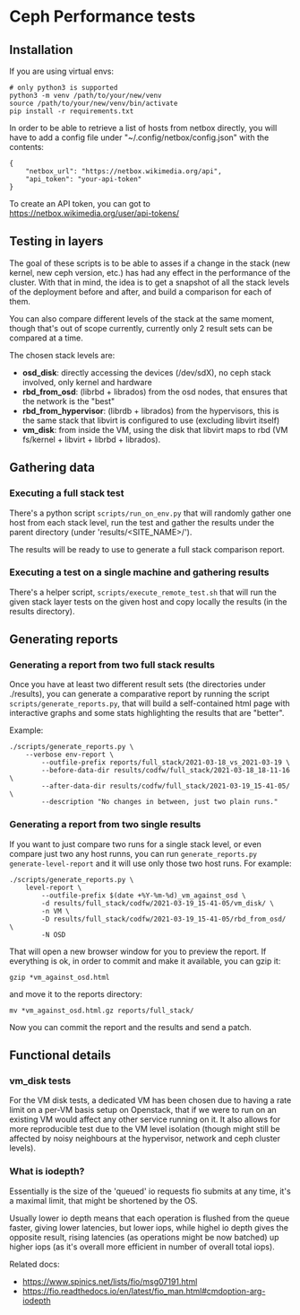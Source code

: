# Ceph Performance tests
## Installation

If you are using virtual envs:

    # only python3 is supported
    python3 -m venv /path/to/your/new/venv
    source /path/to/your/new/venv/bin/activate
    pip install -r requirements.txt

In order to be able to retrieve a list of hosts from netbox directly, you will have to add a config file under
"~/.config/netbox/config.json" with the contents:

    {
        "netbox_url": "https://netbox.wikimedia.org/api",
        "api_token": "your-api-token"
    }

To create an API token, you can got to https://netbox.wikimedia.org/user/api-tokens/

## Testing in layers

The goal of these scripts is to be able to asses if a change in the stack (new kernel, new ceph version, etc.) has had
any effect in the performance of the cluster.
With that in mind, the idea is to get a snapshot of all the stack levels of the deployment before and after, and build a
comparison for each of them.

You can also compare different levels of the stack at the same moment, though that's out of scope currently, currently
only 2 result sets can be compared at a time.

The chosen stack levels are:

* **osd_disk**: directly accessing the devices (/dev/sdX), no ceph stack involved, only kernel and hardware
* **rbd_from_osd**: (librbd + librados) from the osd nodes, that ensures that the network is the "best"
* **rbd_from_hypervisor**: (librdb + librados) from the hypervisors, this is the same stack that libvirt is configured
    to use (excluding libvirt itself)
* **vm_disk**: from inside the VM, using the disk that libvirt maps to rbd (VM fs/kernel + libvirt + librbd + librados).

## Gathering data
### Executing a full stack test

There's a python script `scripts/run_on_env.py` that will randomly gather one host from each stack level, run the test and
gather the results under the parent directory (under 'results/<SITE_NAME>/<DATETIME>').

The results will be ready to use to generate a full stack comparison report.

### Executing a test on a single machine and gathering results

There's a helper script, `scripts/execute_remote_test.sh` that will run the given stack layer tests on the given host and copy
locally the results (in the results directory).


## Generating reports
### Generating a report from two full stack results

Once you have at least two different result sets (the directories under ./results), you can generate a comparative
report by running the script `scripts/generate_reports.py`, that will build a self-contained html page with interactive graphs
and some stats highlighting the results that are "better".

Example:

    ./scripts/generate_reports.py \
        --verbose env-report \
            --outfile-prefix reports/full_stack/2021-03-18_vs_2021-03-19 \
            --before-data-dir results/codfw/full_stack/2021-03-18_18-11-16 \
            --after-data-dir results/codfw/full_stack/2021-03-19_15-41-05/ \
            --description "No changes in between, just two plain runs."



### Generating a report from two single results

If you want to just compare two runs for a single stack level, or even compare just two any host runns, you can run
`generate_reports.py generate-level-report` and it will use only those two host runs. For example:


    ./scripts/generate_reports.py \
        level-report \
            --outfile-prefix $(date +%Y-%m-%d)_vm_against_osd \
            -d results/full_stack/codfw/2021-03-19_15-41-05/vm_disk/ \
            -n VM \
            -D results/full_stack/codfw/2021-03-19_15-41-05/rbd_from_osd/ \
            -N OSD

That will open a new browser window for you to preview the report. If everything is ok, in order to commit and make it
available, you can gzip it:
```
gzip *vm_against_osd.html
```
and move it to the reports directory:
```
mv *vm_against_osd.html.gz reports/full_stack/
```

Now you can commit the report and the results and send a patch.

## Functional details
### vm_disk tests

For the VM disk tests, a dedicated VM has been chosen due to having a rate limit on a per-VM basis setup on Openstack,
that if we were to run on an existing VM would affect any other service running on it.
It also allows for more reproducible test due to the VM level isolation (though might still be affected by noisy
neighbours at the hypervisor, network and ceph cluster levels).

### What is iodepth?
Essentially is the size of the 'queued' io requests fio submits at any time, it's a maximal limit, that might be
shortened by the OS.

Usually lower io depth means that each operation is flushed from the queue faster, giving lower latencies, but lower
iops, while highel io depth gives the opposite result, rising latencies (as operations might be now batched) up higher
iops (as it's overall more efficient in number of overall total iops).

Related docs:
* https://www.spinics.net/lists/fio/msg07191.html
* https://fio.readthedocs.io/en/latest/fio_man.html#cmdoption-arg-iodepth
